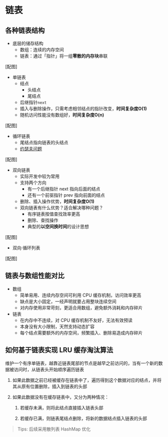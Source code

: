 # 链表

## 各种链表结构

* 底层的储存结构
    * 数组：连续的内存空间
    * 链表：通过「指针」将一组**零散的内存块**串联

[配图]

* 单链表
    * 结点
        * 头结点
        * 尾结点
    * 后继指针`next`
    * 插入与删除操作，只需考虑相邻结点的指针改变，**时间复杂度O(1)**
    * 随机访问性能没有数组好，**时间复杂度O(n)**
    

[配图]

* 循环链表
    * 尾结点指向链表的头结点
    * [约瑟夫问题](https://zh.wikipedia.org/wiki/%E7%BA%A6%E7%91%9F%E5%A4%AB%E6%96%AF%E9%97%AE%E9%A2%98)

[配图]

* 双向链表
  * 实际开发中较为常用
  * 支持两个方向
    * 有一个后继指针 next 指向后面的结点
    * 还有一个前驱指针 prev 指向前面的结点
  * 删除、插入操作优势，**时间复杂度O(1)**
  * 双向链表有什么优势？适合解决哪种问题？
    * 有序链表按值查找效率更高
    * 删除、查找操作
    * 典型的**以空间换时间**的设计思想

[配图]

* 双向·循环列表

[配图]



## 链表与数组性能对比

* 数组
  * 简单易用、连续内存空间可利用 CPU 缓存机制，访问效率更高
  * 缺点是大小固定，一经声明就要占用整块连续空间
  * 对内存使用非常苛刻，更适合用数组，避免额外消耗和内存碎片
* 链表
  * 在内存中不连续，对 CPU 缓存机制不友好，无法有效预读
  * 本身没有大小限制，天然支持动态扩容
  * 每个结点需要额外的内存空间，频繁插入、删除易造成内存碎片



## 如何基于链表实现 LRU 缓存淘汰算法

维护一个有序单链表，越靠近链表尾部的节点是越早之前访问的，当有一个新的数据被访问时，从链表头开始顺序遍历链表

1. 如果此数据之前已经被缓存在链表中了，遍历得到这个数据对应的结点，并将其从原有位置删除，插入到链表的头部

2. 如果此数据没有在缓存链表中，又分为两种情况：

   1. 若缓存未满，则将此结点直接插入链表头部

   2. 若缓存已满，则链表尾结点删除，将新的数据结点插入链表的头部

> Tips: 后续采用散列表 HashMap 优化

